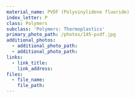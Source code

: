 ```yaml
---
material_name: PVDF (Polyvinylidene fluoride)
index_letter: P
class: Polymers
subclass: 'Polymers: Thermoplastics'
primary_photo_path: /photos/145-pvdf.jpg
additional_photos:
  - additional_photo_path:
  - additional_photo_path:
links:
  - link_title:
    link_address:
files:
  - file_name:
    file_path:
---
```



